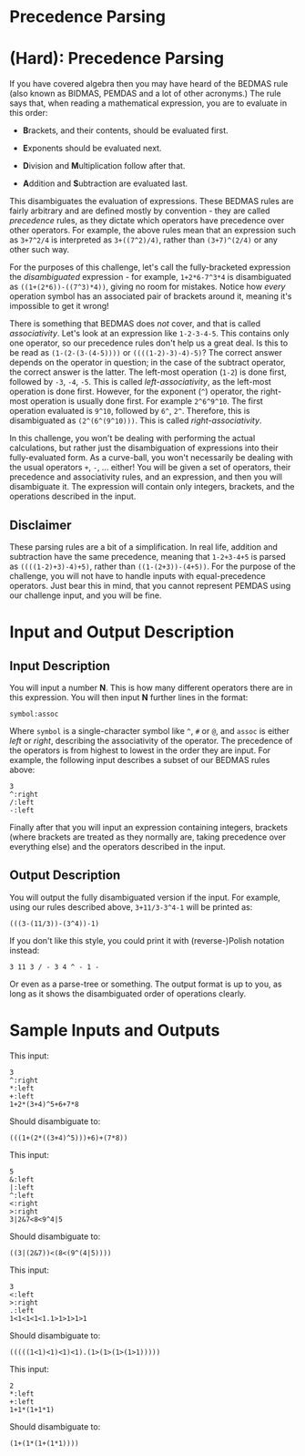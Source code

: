 # Precedence Parsing
<div class="md"><h1><a href="#HardIcon"></a> <strong>(Hard)</strong>: Precedence Parsing</h1>
<p>If you have covered algebra then you may have heard of the BEDMAS rule (also known as BIDMAS, PEMDAS and a lot of other acronyms.) The rule says that, when reading a mathematical expression, you are to evaluate in this order:</p>
<ul>
<li><p><strong>B</strong>rackets, and their contents, should be evaluated first.</p></li>
<li><p><strong>E</strong>xponents should be evaluated next.</p></li>
<li><p><strong>D</strong>ivision and <strong>M</strong>ultiplication follow after that.</p></li>
<li><p><strong>A</strong>ddition and <strong>S</strong>ubtraction are evaluated last.</p></li>
</ul>
<p>This disambiguates the evaluation of expressions. These BEDMAS rules are fairly arbitrary and are defined mostly by convention - they are called <em>precedence</em> rules, as they dictate which operators have precedence over other operators. For example, the above rules mean that an expression such as <code>3+7^2/4</code> is interpreted as <code>3+((7^2)/4)</code>, rather than <code>(3+7)^(2/4)</code> or any other such way.</p>
<p>For the purposes of this challenge, let's call the fully-bracketed expression the <em>disambiguated</em> expression - for example, <code>1+2*6-7^3*4</code> is disambiguated as <code>((1+(2*6))-((7^3)*4))</code>, giving no room for mistakes. Notice how <em>every</em> operation symbol has an associated pair of brackets around it, meaning it's impossible to get it wrong!</p>
<p>There is something that BEDMAS does <em>not</em> cover, and that is called <em>associativity</em>. Let's look at an expression like <code>1-2-3-4-5</code>. This contains only one operator, so our precedence rules don't help us a great deal. Is this to be read as <code>(1-(2-(3-(4-5))))</code> or <code>((((1-2)-3)-4)-5)</code>? The correct answer depends on the operator in question; in the case of the subtract operator, the correct answer is the latter. The left-most operation (<code>1-2</code>) is done first, followed by <code>-3</code>, <code>-4</code>, <code>-5</code>. This is called <em>left-associativity</em>, as the left-most operation is done first. However, for the exponent (<code>^</code>) operator, the right-most operation is usually done first. For example <code>2^6^9^10</code>. The first operation evaluated is <code>9^10</code>, followed by <code>6^</code>, <code>2^</code>. Therefore, this is disambiguated as <code>(2^(6^(9^10)))</code>. This is called <em>right-associativity</em>.</p>
<p>In this challenge, you won't be dealing with performing the actual calculations, but rather just the disambiguation of expressions into their fully-evaluated form. As a curve-ball, you won't necessarily be dealing with the usual operators <code>+</code>, <code>-</code>, ... either! You will be given a set of operators, their precedence and associativity rules, and an expression, and then you will disambiguate it. The expression will contain only integers, brackets, and the operations described in the input.</p>
<h2>Disclaimer</h2>
<p>These parsing rules are a bit of a simplification. In real life, addition and subtraction have the same precedence, meaning that <code>1-2+3-4+5</code> is parsed as <code>((((1-2)+3)-4)+5)</code>, rather than <code>((1-(2+3))-(4+5))</code>. For the purpose of the challenge, you will not have to handle inputs with equal-precedence operators. Just bear this in mind, that you cannot represent PEMDAS using our challenge input, and you will be fine.</p>
<h1>Input and Output Description</h1>
<h2>Input Description</h2>
<p>You will input a number <strong>N</strong>. This is how many different operators there are in this expression. You will then input <strong>N</strong> further lines in the format:</p>
<pre><code>symbol:assoc
</code></pre>
<p>Where <code>symbol</code> is a single-character symbol like <code>^</code>, <code>#</code> or <code>@</code>, and <code>assoc</code> is either <em>left</em> or <em>right</em>, describing the associativity of the operator. The precedence of the operators is from highest to lowest in the order they are input. For example, the following input describes a subset of our BEDMAS rules above:</p>
<pre><code>3
^:right
/:left
-:left
</code></pre>
<p>Finally after that you will input an expression containing integers, brackets (where brackets are treated as they normally are, taking precedence over everything else) and the operators described in the input.</p>
<h2>Output Description</h2>
<p>You will output the fully disambiguated version if the input. For example, using our rules described above, <code>3+11/3-3^4-1</code> will be printed as:</p>
<pre><code>(((3-(11/3))-(3^4))-1)
</code></pre>
<p>If you don't like this style, you could print it with (reverse-)Polish notation instead:</p>
<pre><code>3 11 3 / - 3 4 ^ - 1 -
</code></pre>
<p>Or even as a parse-tree or something. The output format is up to you, as long as it shows the disambiguated order of operations clearly.</p>
<h1>Sample Inputs and Outputs</h1>
<p>This input:</p>
<pre><code>3
^:right
*:left
+:left
1+2*(3+4)^5+6+7*8
</code></pre>
<p>Should disambiguate to:</p>
<pre><code>(((1+(2*((3+4)^5)))+6)+(7*8))
</code></pre>
<p>This input:</p>
<pre><code>5
&amp;:left
|:left
^:left
&lt;:right
&gt;:right
3|2&amp;7&lt;8&lt;9^4|5
</code></pre>
<p>Should disambiguate to:</p>
<pre><code>((3|(2&amp;7))&lt;(8&lt;(9^(4|5))))
</code></pre>
<p>This input:</p>
<pre><code>3
&lt;:left
&gt;:right
.:left
1&lt;1&lt;1&lt;1&lt;1.1&gt;1&gt;1&gt;1&gt;1
</code></pre>
<p>Should disambiguate to:</p>
<pre><code>(((((1&lt;1)&lt;1)&lt;1)&lt;1).(1&gt;(1&gt;(1&gt;(1&gt;1)))))
</code></pre>
<p>This input:</p>
<pre><code>2
*:left
+:left
1+1*(1+1*1)
</code></pre>
<p>Should disambiguate to:</p>
<pre><code>(1+(1*(1+(1*1))))
</code></pre>
</div>
